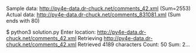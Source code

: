 Sample data: http://py4e-data.dr-chuck.net/comments_42.xml (Sum=2553)
Actual data: http://py4e-data.dr-chuck.net/comments_831081.xml (Sum ends with 80)

$ python3 solution.py
Enter location: http://py4e-data.dr-chuck.net/comments_42.xml
Retrieving http://py4e-data.dr-chuck.net/comments_42.xml
Retrieved 4189 characters
Count: 50
Sum: 2...
